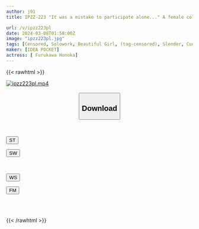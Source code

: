 ```yaml
---
author: j91
title: IPZZ-223 "It was a mistake to participate alone..." A female college student was passed around by her classmates while drinking at home. This is not rape...it's just consensual sex...lol Honoka Furukawa

url: /v/ipzz223pl
date: 2024-03-08T01:50:00Z
image: "ipzz223pl.jpg"
tags: [Censored, Solowork, Beautiful Girl, (tag-censored), Slender, Cuckold	]
maker: [IDEA POCKET]
actress: [ Furukawa Honoka]
---
```



{{< rawhtml >}}

<div class="video" data-videoid="WgLaR7ljyqTb9Kj">
    <a href="javascript:;">
        <img src="/v/ipzz223pl/ipzz223pl.jpg" width="WIDTH" height="HEIGHT" alt="ipzz223pl.mp4" loading="lazy">
    </a>
</div>

<script type="text/javascript" src="https://j91.asia/asset/on-demand-st.js"></script>

<br>
  <link rel="stylesheet" href="https://j91.asia/asset/bs5.css">
  
  <center>
  <button class="btn btn-primary" type="button" data-bs-toggle="collapse" data-bs-target=".multi-collapse" aria-expanded="false" aria-controls="multiCollapseExample1 multiCollapseExample2"><h2>Download</h2></button></center>
</p>
<div class="row">
  <div class="col">
    <div class="collapse multi-collapse" id="multiCollapseExample1">
      <div class="card card-body">
	      	      <br>
<div class="buttons">  
<p><a href="https://streamtape.to/v/WgLaR7ljyqTb9Kj" target="_blank"><button class="btn-hover color-3"><i class="fa fa-download"></i> ST</button></a></p>
<p><a href="https://cdnwish.com/c02hfnk0e8fe" target="_blank"><button class="btn-hover color-2"><i class="fa fa-download"></i> SW</button></a></p></div>
    </div>
  </div>
</div>
  <div class="col">
    <div class="collapse multi-collapse" id="multiCollapseExample2">
      <div class="card card-body">
	      <br>
<div class="buttons">
<p><a href="https://wolfstream.tv/3encctq0hx7c"><button class="btn-hover color-9"><i class="fa fa-download"></i> WS</button></a></p>
<p><a href="https://filemoon.sx/d/el7p3qput4pz"><button class="btn-hover color-8"><i class="fa fa-download"></i> FM</button></a></p></div>
<br><br>
      </div>
    </div>
  </div>
</div>

{{< /rawhtml >}}